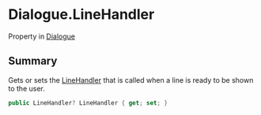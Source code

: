 # Dialogue.LineHandler

Property in [Dialogue](/docs/api/csharp/yarn.dialogue.md)

## Summary


Gets or sets the  [LineHandler](yarn.linehandler.md)  that is called when
a line is ready to be shown to the user.


```csharp
public LineHandler? LineHandler { get; set; }
```

